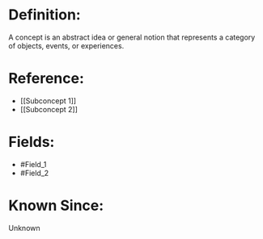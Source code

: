

# Definition:
A concept is an abstract idea or general notion that represents a category of objects, events, or experiences.

# Reference:
- [[Subconcept 1]]
- [[Subconcept 2]]

# Fields: 
- #Field_1
- #Field_2

# Known Since:
Unknown

